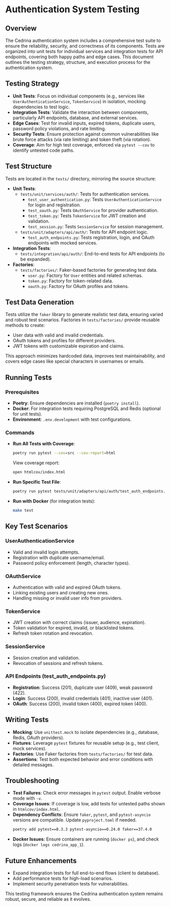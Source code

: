 # Authentication System Testing

## Overview
The Cedrina authentication system includes a comprehensive test suite to ensure the reliability, security, and correctness of its components. Tests are organized into unit tests for individual services and integration tests for API endpoints, covering both happy paths and edge cases. This document outlines the testing strategy, structure, and execution process for the authentication system.

## Testing Strategy

- **Unit Tests**: Focus on individual components (e.g., services like `UserAuthenticationService`, `TokenService`) in isolation, mocking dependencies to test logic.
- **Integration Tests**: Validate the interaction between components, particularly API endpoints, database, and external services.
- **Edge Cases**: Test for invalid inputs, expired tokens, duplicate users, password policy violations, and rate limiting.
- **Security Tests**: Ensure protection against common vulnerabilities like brute force attacks (via rate limiting) and token theft (via rotation).
- **Coverage**: Aim for high test coverage, enforced via `pytest --cov` to identify untested code paths.

## Test Structure
Tests are located in the `tests/` directory, mirroring the source structure:

- **Unit Tests**:
  - `tests/unit/services/auth/`: Tests for authentication services.
    - `test_user_authentication.py`: Tests `UserAuthenticationService` for login and registration.
    - `test_oauth.py`: Tests `OAuthService` for provider authentication.
    - `test_token.py`: Tests `TokenService` for JWT creation and validation.
    - `test_session.py`: Tests `SessionService` for session management.
  - `tests/unit/adapters/api/auth/`: Tests for API endpoint logic.
    - `test_auth_endpoints.py`: Tests registration, login, and OAuth endpoints with mocked services.
- **Integration Tests**:
  - `tests/integration/api/auth/`: End-to-end tests for API endpoints (to be expanded).
- **Factories**:
  - `tests/factories/`: Faker-based factories for generating test data.
    - `user.py`: Factory for `User` entities and related schemas.
    - `token.py`: Factory for token-related data.
    - `oauth.py`: Factory for OAuth profiles and tokens.

## Test Data Generation
Tests utilize the `faker` library to generate realistic test data, ensuring varied and robust test scenarios. Factories in `tests/factories/` provide reusable methods to create:

- User data with valid and invalid credentials.
- OAuth tokens and profiles for different providers.
- JWT tokens with customizable expiration and claims.

This approach minimizes hardcoded data, improves test maintainability, and covers edge cases like special characters in usernames or emails.

## Running Tests

### Prerequisites
- **Poetry**: Ensure dependencies are installed (`poetry install`).
- **Docker**: For integration tests requiring PostgreSQL and Redis (optional for unit tests).
- **Environment**: `.env.development` with test configurations.

### Commands
- **Run All Tests with Coverage**:
  ```bash
  poetry run pytest --cov=src --cov-report=html
  ```
  View coverage report:
  ```bash
  open htmlcov/index.html
  ```
- **Run Specific Test File**:
  ```bash
  poetry run pytest tests/unit/adapters/api/auth/test_auth_endpoints.py
  ```
- **Run with Docker** (for integration tests):
  ```bash
  make test
  ```

## Key Test Scenarios

### UserAuthenticationService
- Valid and invalid login attempts.
- Registration with duplicate username/email.
- Password policy enforcement (length, character types).

### OAuthService
- Authentication with valid and expired OAuth tokens.
- Linking existing users and creating new ones.
- Handling missing or invalid user info from providers.

### TokenService
- JWT creation with correct claims (issuer, audience, expiration).
- Token validation for expired, invalid, or blacklisted tokens.
- Refresh token rotation and revocation.

### SessionService
- Session creation and validation.
- Revocation of sessions and refresh tokens.

### API Endpoints (test_auth_endpoints.py)
- **Registration**: Success (201), duplicate user (409), weak password (422).
- **Login**: Success (200), invalid credentials (401), inactive user (401).
- **OAuth**: Success (200), invalid token (400), expired token (400).

## Writing Tests
- **Mocking**: Use `unittest.mock` to isolate dependencies (e.g., database, Redis, OAuth providers).
- **Fixtures**: Leverage `pytest` fixtures for reusable setup (e.g., test client, mock services).
- **Factories**: Use Faker factories from `tests/factories/` for test data.
- **Assertions**: Test both expected behavior and error conditions with detailed messages.

## Troubleshooting
- **Test Failures**: Check error messages in `pytest` output. Enable verbose mode with `-v`.
- **Coverage Issues**: If coverage is low, add tests for untested paths shown in `htmlcov/index.html`.
- **Dependency Conflicts**: Ensure `faker`, `pytest`, and `pytest-asyncio` versions are compatible. Update `pyproject.toml` if needed.
  ```bash
  poetry add pytest==8.3.3 pytest-asyncio==0.24.0 faker==37.4.0
  ```
- **Docker Issues**: Ensure containers are running (`docker ps`), and check logs (`docker logs cedrina_app_1`).

## Future Enhancements
- Expand integration tests for full end-to-end flows (client to database).
- Add performance tests for high-load scenarios.
- Implement security penetration tests for vulnerabilities.

This testing framework ensures the Cedrina authentication system remains robust, secure, and reliable as it evolves. 
